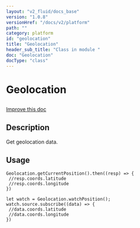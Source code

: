 ```yaml
---
layout: "v2_fluid/docs_base"
version: "1.0.8"
versionHref: "/docs/v2/platform"
path: ""
category: platform
id: "geolocation"
title: "Geolocation"
header_sub_title: "Class in module "
doc: "Geolocation"
docType: "class"
---
```









<h1 class="api-title">


Geolocation






</h1>

<a class="improve-v2-docs" href='http://github.com/driftyco/ionic/edit/2.0/src/plugins/geolocation.ts#L4'>
Improve this doc
</a>






<!-- description -->
<h2>Description</h2>

<p>Get geolocation data.</p>

<!-- @usage tag -->

<h2>Usage</h2>

<pre><code class="lang-js">Geolocation.getCurrentPosition().then((resp) =&gt; {
 //resp.coords.latitude
 //resp.coords.longitude
})

let watch = Geolocation.watchPosition();
watch.source.subscribe((data) =&gt; {
 //data.coords.latitude
 //data.coords.longitude
})
</code></pre>




<!-- @property tags -->


<!-- methods on the class --><!-- related link --><!-- end content block -->


<!-- end body block -->
